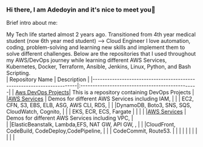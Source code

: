### Hi there, I am Adedoyin and it's nice to meet you👋

Brief intro about me:

My Tech life started almost 2 years ago. Transitioned from 4th year medical student (now 6th year med student) --> Cloud Engineer
I love automation, coding, problem-solving and learning new skills and implement them to solve different challenges.
Below are the repositories that I used throughout my AWS/DevOps journey while learning different AWS Services, Kubernetes, Docker, Terraform, Ansible, Jenkins, Linux, Python, and Bash Scripting.  
|  Repository Name                                                      | Description                                     |
|-----------------------------------------------------------------------|:------------------------------------------------|
| [Aws DevOps Projects](https://github.com/Gboladee/Aws_Devops_Projects)| This is a repository containing DevOps Projects |
|[AWS Services](https://github.com/Gboladee/AWS_Services)               | Demos for different AWS Services including IAM, | 
|                                                                       | EC2, CFN, S3, EBS, ELB, ASG, AWS CLI, RDS,      |                                                |                                                                       |DynamoDB, Boto3, SNS, SQS, CloudWatch, Cognito,  |
|                                                                       | EKS, ECR, ECS, Fargate                          | 
|                                                                       |                                                 |
|[AWS Services](https://github.com/Gboladee/AWS_Services)               | Demos for different AWS Services including VPC, |   
|                                                                       |ElasticBeanstalk, Lambda,EFS, NAT GW, API GW, ,  |                                               |                                                                       |CloudFront,  CodeBuild, CodeDeploy,CodePipeline, |
|                                                                       | CodeCommit, Route53.                            |
|                                                                       |                                                 |                                               |                                                                       |                                                 |
|                                                                       |                                                 |
|
